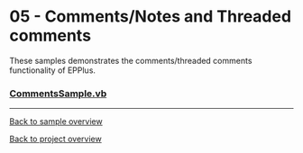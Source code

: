 ﻿# 05 - Comments/Notes and Threaded comments
These samples demonstrates the comments/threaded comments functionality of EPPlus.

### [CommentsSample.vb](CommentsSample.vb)

---
[Back to sample overview](..%2FReadme.md)

[Back to project overview](..%2F..%2FReadme.md)